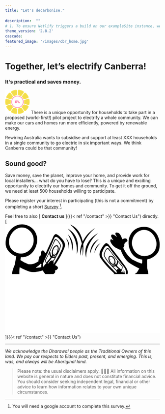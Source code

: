 ```yaml
---
title: "Let's decarbonise."

description:  ""
# 1. To ensure Netlify triggers a build on our exampleSite instance, we need to change a file in the exampleSite directory.
theme_version: '2.8.2'
cascade:
featured_image: '/images/cbr_home.jpg'
---
```

# Together, let’s electrify Canberra!
 
### It's  practical and saves money.
 
![logo](/images/logo.png)
There is a unique opportunity for households to take part in a proposed (world-first!) pilot project to electrify a whole community. We can make our cars and homes run more efficiently, powered by renewable energy. 


Rewiring Australia wants to subsidise and support at least XXX households in a single community to go electric in six important ways. We think Canberra could be that community!
  
   
  ##   Sound good?

Save money, save the planet, improve your home, and provide work for local installers... what do you have to lose? This is a unique and exciting opportunity to electrify our homes and community. To get it off the ground, we need at least 500 households willing to participate.

Please register your interest in participating (this is not a commitment) by completing a short [Survey](https://docs.google.com/forms/d/e/1FAIpQLSczkeE0AO29paB00XKiNSKpkaRoQpiI1O3HJjZ67yf1ENYw6w/viewform) [^1]. 
   [^1]: You will need a google account to complete this survey.
  
 Feel free to also [ **Contact us**  ]({{< ref "/contact" >}} "Contact Us") directly. 
  [ ![logo](/images/conversation.png) ]({{< ref "/contact" >}} "Contact Us")  
  ***
_We acknowledge the Dharawal people as the Traditional Owners of this land. We pay our respects to Elders past, present, and emerging. This is, was, and always will be Aboriginal land._ 
>Please note: the usual disclaimers apply. 🧑🏻‍⚖️ All information on this website is general in nature and does not constitute financial advice. You should consider seeking independent legal, financial or other advice to learn how information relates to your own unique circumstances.
